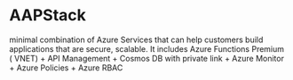 # AAPStack
minimal combination of Azure Services that can help customers build applications that are secure, scalable. It includes   Azure Functions Premium ( VNET) + API Management + Cosmos DB with private link + Azure Monitor + Azure Policies + Azure RBAC
